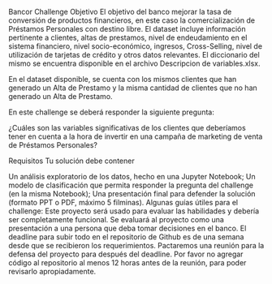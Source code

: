 Bancor Challenge
Objetivo
El objetivo del banco mejorar la tasa de conversión de productos financieros, en este caso la comercialización de Préstamos Personales con destino libre. El dataset incluye información pertinente a clientes, altas de prestamos, nivel de endeudamiento en el sistema financiero, nivel socio-económico, ingresos, Cross-Selling, nivel de utilización de tarjetas de crédito y otros datos relevantes. El diccionario del mismo se encuentra disponible en el archivo Descripcion de variables.xlsx.

En el dataset disponible, se cuenta con los mismos clientes que han generado un Alta de Prestamo y la misma cantidad de clientes que no han generado un Alta de Prestamo.

En este challenge se deberá responder la siguiente pregunta:

¿Cuáles son las variables significativas de los clientes que deberíamos tener en cuenta a la hora de invertir en una campaña de marketing de venta de Préstamos Personales?

Requisitos
Tu solución debe contener

Un análisis exploratorio de los datos, hecho en una Jupyter Notebook;
Un modelo de clasificación que permita responder la pregunta del challenge (en la misma Notebook);
Una presentación final para defender la solución (formato PPT o PDF, máximo 5 filminas).
Algunas guías útiles para el challenge:
Este proyecto será usado para evaluar las habilidades y debería ser completamente funcional. Se evaluará al proyecto como una presentación a una persona que deba tomar decisiones en el banco.
El deadline para subir todo en el repositorio de Github es de una semana desde que se recibieron los requerimientos. Pactaremos una reunión para la defensa del proyecto para después del deadline.
Por favor no agregar código al repositorio al menos 12 horas antes de la reunión, para poder revisarlo apropiadamente.
